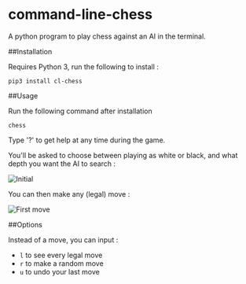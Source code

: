 command-line-chess
==================

A python program to play chess against an AI in the terminal.

##Installation

Requires Python 3, run the following to install :
  
    pip3 install cl-chess

##Usage

Run the following command after installation
  
    chess

Type '?' to get help at any time during the game.

You'll be asked to choose between playing as white or black, and what depth you want the AI to search :

![Initial](http://i.imgur.com/PSS7csc.png)

You can then make any (legal) move :

![First move](http://i.imgur.com/AsXhhvC.png)

##Options

Instead of a move, you can input :

* `l` to see every legal move
* `r` to make a random move
* `u` to undo your last move
